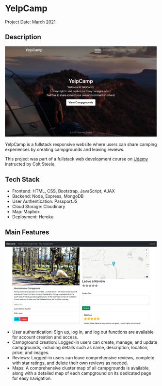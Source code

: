 # YelpCamp

Project Date: March 2021

## Description

<img src="./images/home-page.jpg" alt="home" width="500"><br>

YelpCamp is a fullstack responsive website where users can share camping experiences by creating campgrounds and leaving reviews.

This project was part of a fullstack web development course on [Udemy](https://www.udemy.com/course/the-web-developer-bootcamp/) instructed by Colt Steele.

## Tech Stack

- Frontend: HTML, CSS, Bootstrap, JavaScript, AJAX
- Backend: Node, Express, MongoDB
- User Authentication: PassportJS
- Cloud Storage: Cloudinary
- Map: Mapbox
- Deployment: Heroku

## Main Features

<img src="./images/campground-page.jpg" alt="campground" width="500"><br>

- User authentication: Sign up, log in, and log out functions are available for account creation and access.
- Campground creation: Logged-in users can create, manage, and update campgrounds, including details such as name, description, location, price, and images.
- Reviews: Logged-in users can leave comprehensive reviews, complete with star ratings, and delete their own reviews as needed.
- Maps: A comprehensive cluster map of all campgrounds is available, along with a detailed map of each campground on its dedicated page for easy navigation.
